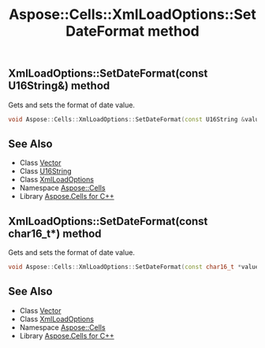 ﻿---
title: Aspose::Cells::XmlLoadOptions::SetDateFormat method
linktitle: SetDateFormat
second_title: Aspose.Cells for C++ API Reference
description: 'Aspose::Cells::XmlLoadOptions::SetDateFormat method. Gets and sets the format of date value in C++.'
type: docs
weight: 1700
url: /cpp/aspose.cells/xmlloadoptions/setdateformat/
---
## XmlLoadOptions::SetDateFormat(const U16String\&) method


Gets and sets the format of date value.

```cpp
void Aspose::Cells::XmlLoadOptions::SetDateFormat(const U16String &value)
```

## See Also

* Class [Vector](../../vector/)
* Class [U16String](../../u16string/)
* Class [XmlLoadOptions](../)
* Namespace [Aspose::Cells](../../)
* Library [Aspose.Cells for C++](../../../)
## XmlLoadOptions::SetDateFormat(const char16_t*) method


Gets and sets the format of date value.

```cpp
void Aspose::Cells::XmlLoadOptions::SetDateFormat(const char16_t *value)
```

## See Also

* Class [Vector](../../vector/)
* Class [XmlLoadOptions](../)
* Namespace [Aspose::Cells](../../)
* Library [Aspose.Cells for C++](../../../)
